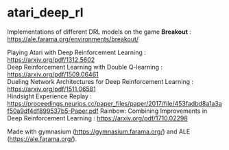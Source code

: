 # atari_deep_rl

Implementations of different DRL models on the game **Breakout** : https://ale.farama.org/environments/breakout/

Playing Atari with Deep Reinforcement Learning : https://arxiv.org/pdf/1312.5602 \
Deep Reinforcement Learning with Double Q-learning : https://arxiv.org/pdf/1509.06461 \
Dueling Network Architectures for Deep Reinforcement Learning : https://arxiv.org/pdf/1511.06581 \
Hindsight Experience Replay : https://proceedings.neurips.cc/paper_files/paper/2017/file/453fadbd8a1a3af50a9df4df899537b5-Paper.pdf
Rainbow: Combining Improvements in Deep Reinforcement Learning : https://arxiv.org/pdf/1710.02298

Made with gymnasium (https://gymnasium.farama.org/) and ALE (https://ale.farama.org/).
